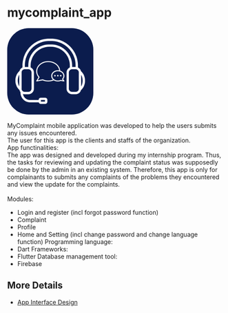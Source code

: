 # mycomplaint_app

<img src="/assets/images/complaint_app_logo.png" alt="app_name" width="200" height="200" style="border-radius:50px;">

MyComplaint mobile application was developed to help the users submits any issues encountered. <br>
The user for this app is the clients and staffs of the organization. <br>
App functinalities: <br>
The app was designed and developed during my internship program. Thus, the tasks for reviewing and updating the complaint status was supposedly be done by the admin in an existing system. Therefore, this app is only for complainants to submits any complaints of the problems they encountered and view the update for the complaints. <br><br>
Modules:
- Login and register (incl forgot password function)
- Complaint
- Profile
- Home and Setting (incl change password and change language function)
Programming language: 
- Dart
Frameworks: 
- Flutter
Database management tool: 
- Firebase

## More Details
- [App Interface Design](/document/mycomplaint_app_design.pdf)